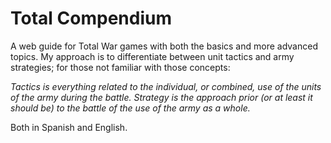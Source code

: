 # Total Compendium

A web guide for Total War games with both the basics and more advanced topics. My approach is to differentiate between unit tactics and army strategies; for those not familiar with those concepts:

*Tactics is everything related to the individual, or combined, use of the units of the army during the battle. Strategy is the approach prior (or at least it should be) to the battle of the use of the army as a whole.*

Both in Spanish and English.
